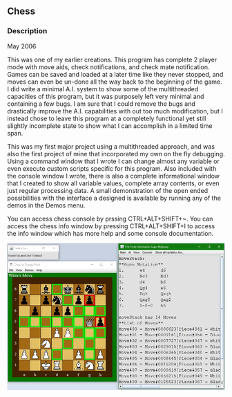 ## Chess 
### Description

May 2006

This was one of my earlier creations. This program has complete 2 player mode with move aids, check notifications, and check mate notification. Games can be saved and loaded at a later time like they never stopped, and moves can even be un-done all the way back to the beginning of the game. I did write a minimal A.I. system to show some of the multithreaded capacities of this program, but it was purposely left very minimal and containing a few bugs. I am sure that I could remove the bugs and drastically improve the A.I. capabilities with out too much modification, but I instead chose to leave this program at a completely functional yet still slightly incomplete state to show what I can accomplish in a limited time span.

This was my first major project using a multithreaded approach, and was also the first project of mine that incorporated my own on the fly debugging. Using a command window that I wrote I can change almost any variable or even execute custom scripts specific for this program. Also included with the console window I wrote, there is also a complete informational window that I created to show all variable values, complete array contents, or even just regular processing data. A small demonstration of the open ended possibilities with the interface a designed is available by running any of the demos in the Demos menu.

You can access chess console by prssing CTRL+ALT+SHIFT+~. You can access the chess info window by pressing CTRL+ALT+SHIFT+I to access the info window which has more help and some console documentation.

![ScreenShot](/ScreenShots/Chess02.jpg)
